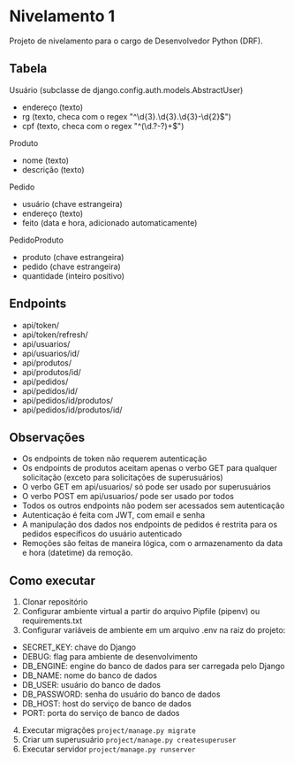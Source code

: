 # Nivelamento 1

Projeto de nivelamento para o cargo de Desenvolvedor Python (DRF).

## Tabela
Usuário (subclasse de django.config.auth.models.AbstractUser)
- endereço (texto)
- rg (texto, checa com o regex "^\d{3}\.\d{3}\.\d{3}\-\d{2}$")
- cpf (texto, checa com o regex "^(\d\.?-?)+$")

Produto
- nome (texto)
- descrição (texto)

Pedido
- usuário (chave estrangeira)
- endereço (texto)
- feito (data e hora, adicionado automaticamente)

PedidoProduto
- produto (chave estrangeira)
- pedido (chave estrangeira)
- quantidade (inteiro positivo)

## Endpoints
- api/token/     
- api/token/refresh/  
- api/usuarios/
- api/usuarios/id/
- api/produtos/  
- api/produtos/id/
- api/pedidos/
- api/pedidos/id/
- api/pedidos/id/produtos/
- api/pedidos/id/produtos/id/

## Observações
- Os endpoints de token não requerem autenticação
- Os endpoints de produtos aceitam apenas o verbo GET para qualquer solicitação (exceto para solicitações de superusuários)
- O verbo GET em api/usuarios/ só pode ser usado por superusuários
- O verbo POST em api/usuarios/ pode ser usado por todos
- Todos os outros endpoints não podem ser acessados sem autenticação
- Autenticação é feita com JWT, com email e senha
- A manipulação dos dados nos endpoints de pedidos é restrita para os pedidos específicos do usuário autenticado
- Remoções são feitas de maneira lógica, com o armazenamento da data e hora (datetime) da remoção. 

## Como executar
1. Clonar repositório
2. Configurar ambiente virtual a partir do arquivo Pipfile (pipenv) ou requirements.txt
3. Configurar variáveis de ambiente em um arquivo .env na raiz do projeto:
- SECRET_KEY: chave do Django
- DEBUG: flag para ambiente de desenvolvimento
- DB_ENGINE: engine do banco de dados para ser carregada pelo Django
- DB_NAME: nome do banco de dados
- DB_USER: usuário do banco de dados
- DB_PASSWORD: senha do usuário do banco de dados
- DB_HOST: host do serviço de banco de dados
- PORT: porta do serviço de banco de dados
4. Executar migrações `project/manage.py migrate`
5. Criar um superusuário `project/manage.py createsuperuser`
5. Executar servidor `project/manage.py runserver`
